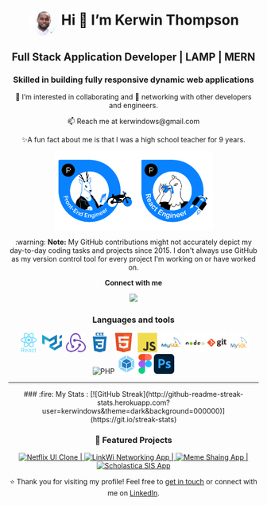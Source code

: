 <h1 align="center"><img align="center" style="border-radius:50%" src="https://github.com/Kerwindows/Kerwindows/blob/main/files/me.png" height=60> Hi 👋 I’m Kerwin Thompson</h1></p>

<h2 align="center">Full Stack Application Developer | LAMP | MERN </h2>
<h3 align="center">Skilled in building fully responsive dynamic web applications</h3>

<p align="center"> 👀 I’m interested in collaborating and 💞️ networking with other developers and engineers.</p>
<p align="center">📫 Reach me at kerwindows@gmail.com</p>
<p align="center"> ✨A fun fact about me is that I was a high school teacher for 9 years.</p>

<p align="center">
  <img align="center" src="https://github.com/Kerwindows/Kerwindows/blob/main/files/front-end.png" height=160><img align="center" src="https://github.com/Kerwindows/Kerwindows/blob/main/files/react-dev.png" height=160>
  </p>

<p align="center">:warning: <b>Note:</b> My GitHub contributions might not accurately depict my day-to-day coding tasks and projects since 2015. I don't always use GitHub as my version control tool for every project I'm working on or have worked on.</p>

<p align="center"><b>Connect with me</b> </p>

<p align="center"><a href="https://www.linkedin.com/in/kerwindows/"><img src="https://img.shields.io/badge/LinkedIn-Kerwindows-blue"></a></p>

<h3 align="center">Languages and tools</h3>

<div align="center">
  <img src="https://github.com/devicons/devicon/blob/master/icons/react/react-original-wordmark.svg" title="React" alt="React" width="40" height="40"/>&nbsp;
  <img src="https://github.com/devicons/devicon/blob/master/icons/materialui/materialui-original.svg" title="Material UI" alt="Material UI" width="40" height="40"/>&nbsp;
  <img src="https://github.com/devicons/devicon/blob/master/icons/redux/redux-original.svg" title="Redux" alt="Redux " width="40" height="40"/>&nbsp;
  <img src="https://github.com/devicons/devicon/blob/master/icons/css3/css3-plain-wordmark.svg"  title="CSS3" alt="CSS" width="40" height="40"/>&nbsp;
  <img src="https://github.com/devicons/devicon/blob/master/icons/html5/html5-original.svg" title="HTML5" alt="HTML" width="40" height="40"/>&nbsp;
  <img src="https://github.com/devicons/devicon/blob/master/icons/javascript/javascript-original.svg" title="JavaScript" alt="JavaScript" width="40" height="40"/>&nbsp;
  <img src="https://github.com/devicons/devicon/blob/master/icons/mysql/mysql-original-wordmark.svg" title="MySQL"  alt="MySQL" width="40" height="40"/>&nbsp;
  <img src="https://github.com/devicons/devicon/blob/master/icons/nodejs/nodejs-original-wordmark.svg" title="NodeJS" alt="NodeJS" width="40" height="40"/> 
<img src="https://github.com/devicons/devicon/blob/master/icons/git/git-original-wordmark.svg" title="Git" alt="Git" width="40" height="40"/>
<img title='Photoshop' src="https://github.com/Kerwindows/Kerwindows/blob/main/files/mysql.png" height=40>
<img title='PHP' src="https://cdn.jsdelivr.net/gh/devicons/devicon/icons/php/php-original.svg" height=40>
<img title='Webpack' src="https://github.com/Kerwindows/Kerwindows/blob/main/files/webpack.png" height=40>
<img title='Figma' src="https://github.com/Kerwindows/Kerwindows/blob/main/files/figma.svg" height=40>
<img title='Photoshop' src="https://github.com/Kerwindows/Kerwindows/blob/main/files/photoshop.svg" height=40>
</div>
<hr/>
<div align="center">
### :fire: My Stats :
[![GitHub Streak](http://github-readme-streak-stats.herokuapp.com?user=kerwindows&theme=dark&background=000000)](https://git.io/streak-stats)
</div>
<!---
Kerwindows/Kerwindows is a ✨ special ✨ repository because its `README.md` (this file) appears on your GitHub profile.
You can click the Preview link to take a look at your changes.
--->
<!-- Featured Projects -->
<h3 align="center">🌟 Featured Projects</h3>
<div align="center">
  <a href="https://trailerview.kerwindows.com">
    <img src="https://github.com/Kerwindows/Kerwindows/blob/main/files/project-1.png" alt="Netflix UI Clone | " width="240" height="150"/>
  </a>
  <a href="https://linkwi.co">
    <img src="https://github.com/Kerwindows/Kerwindows/blob/main/files/project-2.png" alt="LinkWi Networking App | " width="240" height="150"/>
  </a>
  <a href="https://kerwindows.github.io/around-react">
    <img src="https://github.com/Kerwindows/Kerwindows/blob/main/files/project-3.png" alt="Meme Shaing App | " width="240" height="150"/>
  </a>
 <a href=" https://scholastica.cyversify.com/">
    <img src="https://github.com/Kerwindows/Kerwindows/blob/main/files/project-3.png" alt="Scholastica SIS App" width="240" height="150"/>
  </a>
 

</div>
<!-- Recent Blog Posts -->
<!--<h3 align="center">📝 Recent Blog Posts</h3>-->
<!-- BLOG-POST-LIST:START -->

<!--    My Journey as a Full Stack Developer
    Best Practices for React Development
    Getting Started with Node.js and Express -->

<!-- BLOG-POST-LIST:END -->
<!--<div align="center">
  <a href="https://www.example.com/blog" target="_blank">👉 View more on my blog</a>
</div>-->
<!-- Footer -->
<div align="center">
  <p>⭐️ Thank you for visiting my profile! Feel free to <a href="https://kerwindows.github.io/kerwinthompson/#contactus">get in touch</a> or connect with me on <a href="https://linkwi/card/kerwinthompson">LinkedIn</a>.</p>
</div>
 <p align="center"> <img src="https://komarev.com/ghpvc/?username=kerwindows&style=flat-square&color=blue" alt=""/></p>
